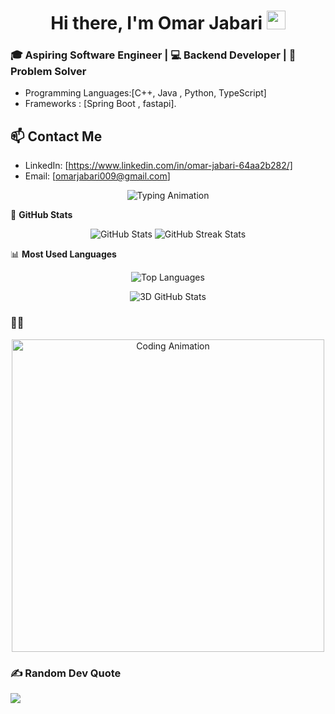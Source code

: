 <h1 align="center">Hi there, I'm Omar Jabari <img src="https://media.giphy.com/media/hvRJCLFzcasrR4ia7z/giphy.gif" width="30px"></h1>

### 🎓 Aspiring Software Engineer | 💻 Backend Developer | 🧩 Problem Solver

- Programming Languages:[C++, Java , Python, TypeScript]
- Frameworks : [Spring Boot , fastapi].
## 📫 Contact Me

- LinkedIn: [https://www.linkedin.com/in/omar-jabari-64aa2b282/]
- Email: [omarjabari009@gmail.com]

<p align="center">
  <img src="https://readme-typing-svg.herokuapp.com?font=Fira+Code&size=25&duration=4000&pause=1000&color=FF5733&width=600&lines=Hi+There!+I'm+Omar+Jabari;Backend+Developer!;400%2B+Problems+Solved+on+Codeforces;Passionate+About+Clean+Code+%26+APIs" alt="Typing Animation" />
</p>


🌟 **GitHub Stats**

<p align="center"> <img src="https://github-readme-stats.vercel.app/api?username=omarjabari007&show_icons=true&theme=radical" alt="GitHub Stats" /> <img src="https://github-readme-streak-stats.herokuapp.com/?user=omarjabari007&theme=radical" alt="GitHub Streak Stats" /> </p>


📊 **Most Used Languages**
<p align="center"> <img src="https://github-readme-stats.vercel.app/api/top-langs/?username=omarjabari007&layout=compact&theme=radical" alt="Top Languages" /> </p>

<p align="center">
  <img src="https://github-readme-stats.vercel.app/api?username=omarjabari007&show_icons=true&theme=radical&hide_border=true" alt="3D GitHub Stats" />
</p>


### 👨‍💻 
<p align="center"> <img src="https://media.giphy.com/media/13HgwGsXF0aiGY/giphy.gif" width="500" alt="Coding Animation" /> </p>

### ✍️ Random Dev Quote
![](https://quotes-github-readme.vercel.app/api?type=horizontal&theme=radical)



